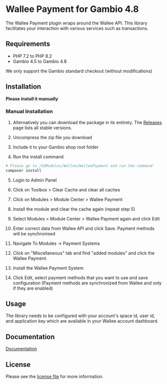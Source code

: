 

Wallee Payment for Gambio 4.8
=============================

The Wallee Payment plugin wraps around the Wallee API. This library facilitates your interaction with various services such as transactions.

## Requirements

- PHP 7.2 to PHP 8.2
- Gambio 4.5 to Gambio 4.8

We only support the Gambio standard checkout (without modifications)

## Installation

**Please install it manually**

### Manual Installation


1. Alternatively you can download the package in its entirety. The [Releases](../../releases) page lists all stable versions.

2. Uncompress the zip file you download

3. Include it to your Gambio shop root folder

4. Run the install command
```bash
# Please go to /GXModules/Wallee/WalleePayment and run the command
composer install
```

5. Login to Admin Panel

6. Click on Toolbox > Clear Cache and clear all caches

7. Click on Modules > Module Center > Wallee Payment

8. Install the module and clear the cache again (repeat step 5)

9. Select Modules > Module Center > Wallee Payment again and click Edit

10. Enter correct data from Wallee API and click Save. Payment methods will be synchronised

11. Navigate To Modules -> Payment Systems

12. Click on "Miscellaneous" tab and find "added modules" and click the Wallee Payment.

13. Install the Wallee Payment System

14. Click Edit, select payment methods that you want to use and save configuration (Payment methods are synchronized from Wallee and only if they are enabled)

## Usage
The library needs to be configured with your account's space id, user id, and application key which are available in your Wallee
account dashboard.

## Documentation

[Documentation](https://plugin-documentation.wallee.com/wallee-payment/gambio-4/1.0.13/docs/en/documentation.html)

## License

Please see the [license file](https://github.com/wallee-payment/gambio-4/blob/master/LICENSE.txt) for more information.
